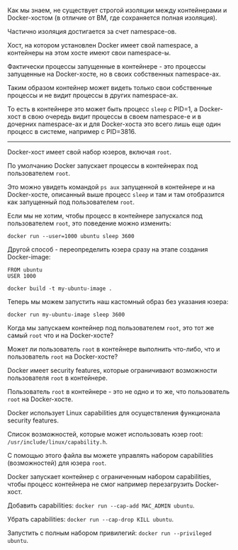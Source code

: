 Как мы знаем, не существует строгой изоляции между контейнерами и Docker-хостом (в отличие от ВМ, где сохраняется полная изоляция).

Частично изоляция достигается за счет namespace-ов.

Хост, на котором установлен Docker имеет свой namespace, а контейнеры на этом хосте имеют свои namespace-ы.

Фактически процессы запущенные в контейнере - это процессы запущенные на Docker-хосте, но в своих собственных namespace-ах.

Таким образом контейнер может видеть только свои собственные процессы и не видит процессы в других namespace-ах.

То есть в контейнере это может быть процесс `sleep` с PID=1, а Docker-хост в свою очередь видит процессы в своем namespace-е и в дочерних namespace-ах и для Docker-хоста это всего лишь еще один процесс в системе, например с PID=3816.

---

Docker-хост имеет свой набор юзеров, включая `root`.

По умолчанию Docker запускает процессы в контейнерах под пользователем `root`.

Это можно увидеть командой `ps aux` запущенной в контейнере и на Docker-хосте, описанный выше процесс `sleep` и там и там отобразится как запущенный под пользователем `root`.

Если мы не хотим, чтобы процесс в контейнере запускался под пользователем `root`, это поведение можно изменить:

`docker run --user=1000 ubuntu sleep 3600`

Другой способ - переопределить юзера сразу на этапе создания Docker-image:

```
FROM ubuntu
USER 1000
```
`docker build -t my-ubuntu-image .`

Теперь мы можем запустить наш кастомный образ без указания юзера:

`docker run my-ubuntu-image sleep 3600`

Когда мы запускаем контейнер под пользователем `root`, это тот же самый `root` что и на Docker-хосте?

Может ли пользователь `root` в контейнере выполнить что-либо, что и пользователь `root` на Docker-хосте?

Docker имеет security features, которые ограничивают возможности пользователя `root` в контейнере.

Пользователь `root` в контейнере - это не одно и то же, что пользователь `root` на Docker-хосте.

Docker использует Linux capabilities для осуществления функционала security features.

Список возможностей, которые может использовать юзер root: `/usr/include/linux/capability.h`.

С помощью этого файла вы можете управлять набором capabilities (возможностей) для юзера `root`.

Docker запускает контейнер с ограниченным набором capabilities, чтобы процесс контейнера не смог например перезагрузить Docker-хост.

Добавить capabilities: `docker run --cap-add MAC_ADMIN ubuntu`.

Убрать capabilities: `docker run --cap-drop KILL ubuntu`.

Запустить с полным набором привилегий: `docker run --privileged ubuntu`.
